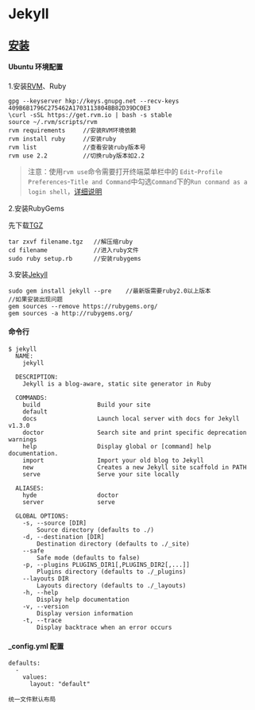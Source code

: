 # Jekyll

## [安装](http://jekyll.bootcss.com/docs/installation/)

#### Ubuntu 环境配置

1.安装[RVM](http://rvm.io/)、Ruby

    gpg --keyserver hkp://keys.gnupg.net --recv-keys 409B6B1796C275462A1703113804BB82D39DC0E3
    \curl -sSL https://get.rvm.io | bash -s stable
    source ~/.rvm/scripts/rvm
    rvm requirements     //安装RVM环境依赖
    rvm install ruby     //安装ruby
    rvm list             //查看安装ruby版本号
    rvm use 2.2          //切换ruby版本如2.2

>注意：使用`rvm use`命令需要打开终端菜单栏中的 `Edit`-`Profile Preferences`-`Title and Command`中勾选`Command`下的`Run conmand as a login shell`，[详细说明](https://rvm.io/integration/gnome-terminal)

2.安装RubyGems

先下载[TGZ](https://rubygems.org/pages/download#formats)

    tar zxvf filename.tgz   //解压缩ruby
    cd filename             //进入ruby文件
    sudo ruby setup.rb      //安装rubygems

3.安装[Jekyll](https://docs.rubygems.org/gems/jekyll/versions/3.0.0.pre.beta10)

    sudo gem install jekyll --pre    //最新版需要ruby2.0以上版本
    //如果安装出现问题
    gem sources --remove https://rubygems.org/
    gem sources -a http://rubygems.org/

#### 命令行

    $ jekyll
      NAME:
        jekyll

      DESCRIPTION:
        Jekyll is a blog-aware, static site generator in Ruby

      COMMANDS:
        build                Build your site
        default
        docs                 Launch local server with docs for Jekyll v1.3.0
        doctor               Search site and print specific deprecation warnings
        help                 Display global or [command] help documentation.
        import               Import your old blog to Jekyll
        new                  Creates a new Jekyll site scaffold in PATH
        serve                Serve your site locally

      ALIASES:
        hyde                 doctor
        server               serve

      GLOBAL OPTIONS:
        -s, --source [DIR]
            Source directory (defaults to ./)
        -d, --destination [DIR]
            Destination directory (defaults to ./_site)
        --safe
            Safe mode (defaults to false)
        -p, --plugins PLUGINS_DIR1[,PLUGINS_DIR2[,...]]
            Plugins directory (defaults to ./_plugins)
        --layouts DIR
            Layouts directory (defaults to ./_layouts)
        -h, --help
            Display help documentation
        -v, --version
            Display version information
        -t, --trace
            Display backtrace when an error occurs

#### _config.yml 配置

    defaults:
      -
        values:
          layout: "default"

    统一文件默认布局
